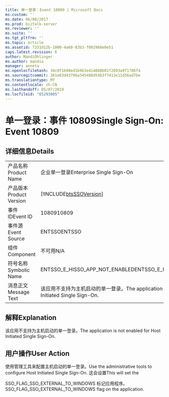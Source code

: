 ```yaml
---
title: 单一登录：Event 10809 | Microsoft Docs
ms.custom: ''
ms.date: 06/08/2017
ms.prod: biztalk-server
ms.reviewer: ''
ms.suite: ''
ms.tgt_pltfrm: ''
ms.topic: article
ms.assetid: 7331d12b-1000-4a60-83b3-f092968e0e51
caps.latest.revision: 6
author: MandiOhlinger
ms.author: mandia
manager: anneta
ms.openlocfilehash: 3dc0f1b98ed1b9b3e414888b01f2693a9f1786f4
ms.sourcegitcommit: 381e83d43796a345488d54b3f7413e11d56ad7be
ms.translationtype: MT
ms.contentlocale: zh-CN
ms.lasthandoff: 05/07/2019
ms.locfileid: "65293005"
---
```

# <a name="single-sign-on-event-10809"></a><span data-ttu-id="d888a-102">单一登录：事件 10809</span><span class="sxs-lookup"><span data-stu-id="d888a-102">Single Sign-On: Event 10809</span></span>
## <a name="details"></a><span data-ttu-id="d888a-103">详细信息</span><span class="sxs-lookup"><span data-stu-id="d888a-103">Details</span></span>  
  
|                 |                                                                   |
|-----------------|-------------------------------------------------------------------|
|  <span data-ttu-id="d888a-104">产品名称</span><span class="sxs-lookup"><span data-stu-id="d888a-104">Product Name</span></span>   |                     <span data-ttu-id="d888a-105">企业单一登录</span><span class="sxs-lookup"><span data-stu-id="d888a-105">Enterprise Single Sign-On</span></span>                     |
| <span data-ttu-id="d888a-106">产品版本</span><span class="sxs-lookup"><span data-stu-id="d888a-106">Product Version</span></span> |    [!INCLUDE[btsSSOVersion](../includes/btsssoversion-md.md)]     |
|    <span data-ttu-id="d888a-107">事件 ID</span><span class="sxs-lookup"><span data-stu-id="d888a-107">Event ID</span></span>     |                               <span data-ttu-id="d888a-108">10809</span><span class="sxs-lookup"><span data-stu-id="d888a-108">10809</span></span>                               |
|  <span data-ttu-id="d888a-109">事件源</span><span class="sxs-lookup"><span data-stu-id="d888a-109">Event Source</span></span>   |                              <span data-ttu-id="d888a-110">ENTSSO</span><span class="sxs-lookup"><span data-stu-id="d888a-110">ENTSSO</span></span>                               |
|    <span data-ttu-id="d888a-111">组件</span><span class="sxs-lookup"><span data-stu-id="d888a-111">Component</span></span>    |                                <span data-ttu-id="d888a-112">不可用</span><span class="sxs-lookup"><span data-stu-id="d888a-112">N/A</span></span>                                |
|  <span data-ttu-id="d888a-113">符号名称</span><span class="sxs-lookup"><span data-stu-id="d888a-113">Symbolic Name</span></span>  |                  <span data-ttu-id="d888a-114">ENTSSO_E_HISSO_APP_NOT_ENABLED</span><span class="sxs-lookup"><span data-stu-id="d888a-114">ENTSSO_E_HISSO_APP_NOT_ENABLED</span></span>                   |
|  <span data-ttu-id="d888a-115">消息正文</span><span class="sxs-lookup"><span data-stu-id="d888a-115">Message Text</span></span>   | <span data-ttu-id="d888a-116">该应用不支持为主机启动的单一登录。</span><span class="sxs-lookup"><span data-stu-id="d888a-116">The application is not enabled for Host Initiated Single Sign-On.</span></span> |
  
## <a name="explanation"></a><span data-ttu-id="d888a-117">解释</span><span class="sxs-lookup"><span data-stu-id="d888a-117">Explanation</span></span>  
 <span data-ttu-id="d888a-118">该应用不支持为主机启动的单一登录。</span><span class="sxs-lookup"><span data-stu-id="d888a-118">The application is not enabled for Host Initiated Single Sign-On.</span></span>  
  
## <a name="user-action"></a><span data-ttu-id="d888a-119">用户操作</span><span class="sxs-lookup"><span data-stu-id="d888a-119">User Action</span></span>  
 <span data-ttu-id="d888a-120">使用管理工具来配置主机启动的单一登录。</span><span class="sxs-lookup"><span data-stu-id="d888a-120">Use the administrative tools to configure Host Initiated Single Sign-On.</span></span> <span data-ttu-id="d888a-121">这会设置</span><span class="sxs-lookup"><span data-stu-id="d888a-121">This will set the</span></span>  
  
 <span data-ttu-id="d888a-122">SSO_FLAG_SSO_EXTERNAL_TO_WINDOWS 标记应用程序。</span><span class="sxs-lookup"><span data-stu-id="d888a-122">SSO_FLAG_SSO_EXTERNAL_TO_WINDOWS flag on the application.</span></span>